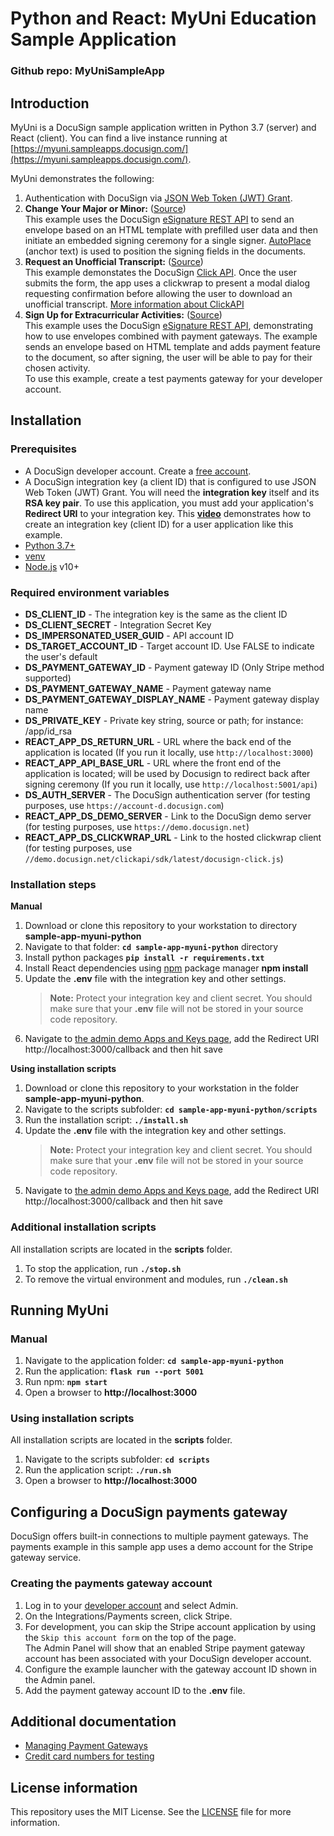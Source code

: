 # Python and React: MyUni Education Sample Application

### Github repo: MyUniSampleApp

## Introduction
MyUni is a DocuSign sample application written in Python 3.7 (server) and React (client). You can find a live instance running at [https://myuni.sampleapps.docusign.com/](https://myuni.sampleapps.docusign.com/).
 
MyUni demonstrates the following:

1. Authentication with DocuSign via [JSON Web Token (JWT) Grant](https://developers.docusign.com/platform/auth/jwt/).
2. **Change Your Major or Minor:** ([Source](./app/api/requests.py))  
   This example uses the DocuSign [eSignature REST API](https://developers.docusign.com/docs/esign-rest-api) to send an envelope based on an HTML template with prefilled user data and then initiate an embedded signing ceremony for a single signer. [AutoPlace](https://developers.docusign.com/docs/esign-rest-api/esign101/concepts/tabs/auto-place/) (anchor text) is used to position the signing fields in the documents.
3. **Request an Unofficial Transcript:** ([Source](./app/api/clickwrap.py))  
   This example demonstates the DocuSign [Click API](https://developers.docusign.com/docs/click-api/). Once the user submits the form, the app uses a clickwrap to present a modal dialog requesting confirmation before allowing the user to download an unofficial transcript.
   [More information about ClickAPI](https://developers.docusign.com/docs/click-api) 
4. **Sign Up for Extracurricular Activities:** ([Source](./app/api/requests.py))  
   This example uses the DocuSign [eSignature REST API](https://developers.docusign.com/docs/esign-rest-api), demonstrating how to use envelopes combined with payment gateways. The example sends an envelope based on HTML template and adds payment feature to the document, so after signing, the user will be able to pay for their chosen activity.  
   To use this example, create a test payments gateway for your developer account.

## Installation

### Prerequisites

* A DocuSign developer account. Create a [free account](https://go.docusign.com/sandbox/productshot/?elqCampaignId=16535).
* A DocuSign integration key (a client ID) that is configured to use JSON Web Token (JWT) Grant.
   You will need the **integration key** itself and its **RSA key pair**. To use this application, you must add your application's **Redirect URI** to your integration key. This [**video**](https://www.youtube.com/watch?v=GgDqa7-L0yo) demonstrates how to create an integration key (client ID) for a user application like this example. 
* [Python 3.7+](https://www.python.org/downloads/)
* [venv](https://docs.python.org/3/library/venv.html#module-venv)
* [Node.js](https://nodejs.org/) v10+

### Required environment variables

* **DS_CLIENT_ID** - The integration key is the same as the client ID
* **DS_CLIENT_SECRET** - Integration Secret Key
* **DS_IMPERSONATED_USER_GUID** - API account ID
* **DS_TARGET_ACCOUNT_ID** - Target account ID. Use FALSE to indicate the user's default
* **DS_PAYMENT_GATEWAY_ID** - Payment gateway ID (Only Stripe method supported)
* **DS_PAYMENT_GATEWAY_NAME** - Payment gateway name
* **DS_PAYMENT_GATEWAY_DISPLAY_NAME** - Payment gateway display name
* **DS_PRIVATE_KEY** - Private key string, source or path; for instance: /app/id_rsa
* **REACT_APP_DS_RETURN_URL** - URL where the back end of the application is located (If you run it locally, use `http://localhost:3000`)
* **REACT_APP_API_BASE_URL** - URL where the front end of the application is located; will be used by Docusign to redirect back after signing ceremony (If you run it locally, use `http://localhost:5001/api`)
* **DS_AUTH_SERVER** - The DocuSign authentication server (for testing purposes, use `https://account-d.docusign.com`)
* **REACT_APP_DS_DEMO_SERVER** - Link to the DocuSign demo server (for testing purposes, use `https://demo.docusign.net`)
* **REACT_APP_DS_CLICKWRAP_URL** - Link to the hosted clickwrap client (for testing purposes, use `//demo.docusign.net/clickapi/sdk/latest/docusign-click.js`)

### Installation steps

**Manual**

1. Download or clone this repository to your workstation to directory **sample-app-myuni-python**
2. Navigate to that folder: **`cd sample-app-myuni-python`** directory
3. Install python packages **`pip install -r requirements.txt`**
4. Install React dependencies using [npm](https://www.npmjs.com/) package manager  **npm install**
5. Update the **.env** file with the integration key and other settings.  
     > **Note:** Protect your integration key and client secret. You should make sure that your **.env** file will not be stored in your source code repository.
6. Navigate to [the admin demo Apps and Keys page](https://admindemo.docusign.com/authenticate?goTo=appsAndKeys), add the Redirect URI http://localhost:3000/callback and then hit save

**Using installation scripts**

1. Download or clone this repository to your workstation in the folder **sample-app-myuni-python**.
2. Navigate to the scripts subfolder: **`cd sample-app-myuni-python/scripts`**
3. Run the installation script: **`./install.sh`**
4. Update the **.env** file with the integration key and other settings.  
    > **Note:** Protect your integration key and client secret. You should make sure that your **.env** file will not be stored in your source code repository.
5. Navigate to [the admin demo Apps and Keys page](https://admindemo.docusign.com/authenticate?goTo=appsAndKeys), add the Redirect URI http://localhost:3000/callback and then hit save

### Additional installation scripts
All installation scripts are located in the **scripts** folder.
1. To stop the application, run **`./stop.sh`**
1. To remove the virtual environment and modules, run **`./clean.sh`**
   
## Running MyUni

### Manual

1. Navigate to the application folder: **`cd sample-app-myuni-python`**
2. Run the application: **`flask run --port 5001`**
3. Run npm: **`npm start`**
4. Open a browser to **http://localhost:3000**

### Using installation scripts

All installation scripts are located in the **scripts** folder.
1. Navigate to the scripts subfolder: **`cd scripts`**
2. Run the application script: **`./run.sh`**
3. Open a browser to **http://localhost:3000**

## Configuring a DocuSign payments gateway

DocuSign offers built-in connections to multiple payment gateways. The payments example in this sample app uses a demo account for the Stripe gateway service.

### Creating the payments gateway account

1. Log in to your [developer account](https://appdemo.docusign.com/) and select Admin.
2. On the Integrations/Payments screen, click Stripe.
3. For development, you can skip the Stripe account application by using the `Skip this account form` on the top of the page.  
  The Admin Panel will show that an enabled Stripe payment gateway account has been associated with your DocuSign developer account.
5. Configure the example launcher with the gateway account ID shown in the Admin panel.
6. Add the payment gateway account ID to the **.env** file.

## Additional documentation
* [Managing Payment Gateways](https://support.docusign.com/en/guides/managing-payment-gateways)
* [Credit card numbers for testing](https://stripe.com/docs/testing)

## License information
This repository uses the MIT License. See the [LICENSE](./LICENSE) file for more information.
